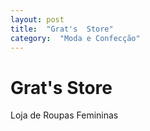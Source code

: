 ```yaml
---
layout: post
title:  "Grat's  Store"
category:  "Moda e Confecção"
---
```


# Grat's  Store

Loja de Roupas Femininas
